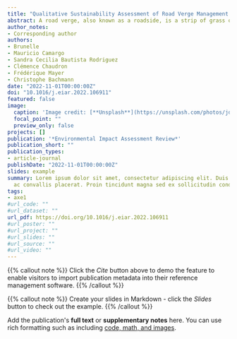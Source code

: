 ```yaml
---
title: "Qualitative Sustainability Assessment of Road Verge Management in France: An Approach from Causal Diagrams to Seize the Importance of Impact Pathways"
abstract: A road verge, also known as a roadside, is a strip of grass or vegetation, sometimes shrubs and trees, that forms a space on the public property located along a road or highway. They require regular maintenance, one of the most relevant reasons being the safety of road users, which implies for territory planners making decisions about the period of maintenance, frequency, the mowing height, or whether or not remove cut biomass from the roadside among others. As highlighted in previous studies, the maintenance strategy decided on has a range of positive and negative impacts on the ecosystem services provided by road verges. Today, however, there is a lack of a formal and holistic view of how these maintenance practices affect the ecosystem services (ES) provided by the roadside. In order to improve the sustainability management of these areas, this paper proposes to use the concept of causal diagrams from the systems theory and literature analysis. This concept helps to structure and represent the impact of road verge maintenance decisions on ES and their interrelationships through causal networks. Nine interrelated causal diagrams were then developed. These diagrams are the first attempt at a qualitative assessment of the impact of roadside management on ES. This work is the first step towards a formal holistic model to assess the sustainability impacts of road verges and the development of decision-making tools.
author_notes:
- Corresponding author
authors:
- Brunelle
- Mauricio Camargo 
- Sandra Cecilia Bautista Rodriguez 
- Clémence Chaudron 
- Frédérique Mayer 
- Christophe Bachmann
date: "2022-11-01T00:00:00Z"
doi: "10.1016/j.eiar.2022.106911"
featured: false
image:
  caption: 'Image credit: [**Unsplash**](https://unsplash.com/photos/jdD8gXaTZsc)'
  focal_point: ""
  preview_only: false
projects: []
publication: '*Environmental Impact Assessment Review*'
publication_short: ""
publication_types:
- article-journal
publishDate: "2022-11-01T00:00:00Z"
slides: example
summary: Lorem ipsum dolor sit amet, consectetur adipiscing elit. Duis posuere tellus
  ac convallis placerat. Proin tincidunt magna sed ex sollicitudin condimentum.
tags:
- axe1
#url_code: ""
#url_dataset: ""
url_pdf: https://doi.org/10.1016/j.eiar.2022.106911
#url_poster: ""
#url_project: ""
#url_slides: ""
#url_source: ""
#url_video: ""
---
```


{{% callout note %}}
Click the *Cite* button above to demo the feature to enable visitors to import publication metadata into their reference management software.
{{% /callout %}}

{{% callout note %}}
Create your slides in Markdown - click the *Slides* button to check out the example.
{{% /callout %}}

Add the publication's **full text** or **supplementary notes** here. You can use rich formatting such as including [code, math, and images](https://wowchemy.com/docs/content/writing-markdown-latex/).
